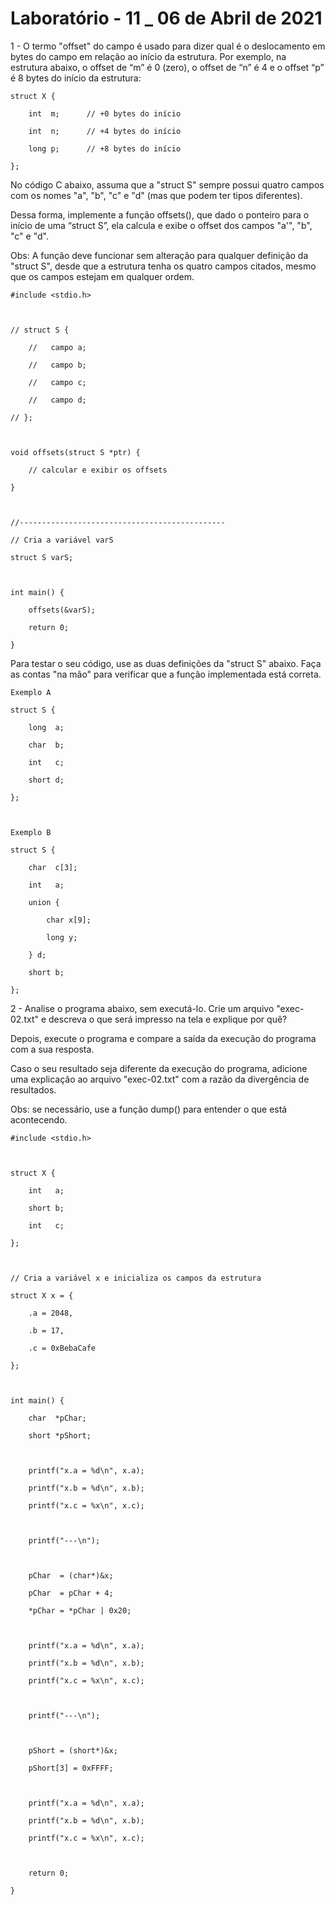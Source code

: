 # Laboratório - 11 _ 06 de Abril de 2021

1 - O termo "offset" do campo é usado para dizer qual é o deslocamento em bytes do campo em relação ao início da estrutura. Por exemplo, na estrutura abaixo, o offset de “m” é 0 (zero), o offset de “n” é 4 e o offset “p”  é 8 bytes do início da estrutura:

    struct X {

        int  m;      // +0 bytes do início

        int  n;      // +4 bytes do início

        long p;      // +8 bytes do início

    };

No código C abaixo, assuma que a "struct S" sempre possui quatro campos com os nomes "a", "b", "c" e "d" (mas que podem ter tipos diferentes).

Dessa forma,  implemente a função offsets(), que dado o ponteiro para o início de uma “struct S”, ela calcula e exibe o offset dos campos "a'", "b", "c" e "d".

Obs: A função deve funcionar sem alteração para qualquer definição da "struct S", desde que a estrutura tenha os quatro campos citados, mesmo que os campos estejam em qualquer ordem.

    #include <stdio.h>



    // struct S {

        //   campo a;

        //   campo b;

        //   campo c;

        //   campo d;

    // };



    void offsets(struct S *ptr) {

        // calcular e exibir os offsets

    }



    //----------------------------------------------

    // Cria a variável varS

    struct S varS;



    int main() {

        offsets(&varS);

        return 0;

    }

Para testar o seu código, use as duas definições da "struct S" abaixo. Faça as contas "na mão" para verificar que a função implementada está correta.

    Exemplo A

    struct S {

        long  a;

        char  b;  

        int   c;

        short d;

    };



    Exemplo B

    struct S {

        char  c[3];

        int   a;

        union {

            char x[9];

            long y;

        } d;

        short b;

    };

2 - Analise o programa abaixo, sem executá-lo. Crie um arquivo "exec-02.txt" e descreva o que será impresso na tela e explique por quê?

Depois, execute o programa e compare a saída da execução do programa com a sua resposta.

Caso o seu resultado seja diferente da execução do programa, adicione uma explicação ao arquivo "exec-02.txt" com a razão da divergência de resultados.

Obs: se necessário, use a função dump() para entender o que está acontecendo.

    #include <stdio.h>



    struct X {

        int   a;

        short b;

        int   c;

    };



    // Cria a variável x e inicializa os campos da estrutura

    struct X x = {

        .a = 2048,

        .b = 17,

        .c = 0xBebaCafe

    };



    int main() {

        char  *pChar;

        short *pShort;



        printf("x.a = %d\n", x.a);

        printf("x.b = %d\n", x.b);

        printf("x.c = %x\n", x.c);



        printf("---\n");



        pChar  = (char*)&x;

        pChar  = pChar + 4;

        *pChar = *pChar | 0x20;



        printf("x.a = %d\n", x.a);

        printf("x.b = %d\n", x.b);

        printf("x.c = %x\n", x.c);



        printf("---\n");



        pShort = (short*)&x;

        pShort[3] = 0xFFFF;



        printf("x.a = %d\n", x.a);

        printf("x.b = %d\n", x.b);

        printf("x.c = %x\n", x.c);



        return 0;

    }